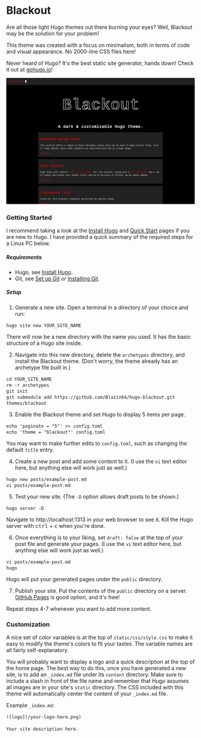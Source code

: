 # Blackout

Are all those light Hugo themes out there burning your eyes? Well, Blackout may be the solution for your problem!

This theme was created with a focus on minimalism, both in terms of code and visual appearance. No 2000-line CSS files here!

Never heard of Hugo? It's the best static site generator, hands down! Check it out at [gohugo.io](https://gohugo.io/)!

![screenshot](https://raw.githubusercontent.com/Blazin64/hugo-blackout/master/images/screenshot.png)

### Getting Started

I recommend taking a look at the [Install Hugo](https://gohugo.io/getting-started/installing) and [Quick Start](https://gohugo.io/getting-started/quick-start) pages if you are new to Hugo. I have provided a quick summary of the required steps for a Linux PC below.

##### Requirements
 * Hugo, see [Install Hugo](https://gohugo.io/getting-started/installing).
 * Git, see [Set up Git](https://help.github.com/en/github/getting-started-with-github/set-up-git) or [Installing Git](https://gist.github.com/derhuerst/1b15ff4652a867391f03).

##### Setup

1. Generate a new site. Open a terminal in a directory of your choice and run:
```
hugo site new YOUR_SITE_NAME
```
There will now be a new directory with the name you used. It has the basic structure of a Hugo site inside.

2. Navigate into this new directory, delete the `archetypes` directory, and install the Blackout theme. (Don't worry, the theme already has an archetype file built in.)
```
cd YOUR_SITE_NAME
rm -r archetypes
git init
git submodule add https://github.com/Blazin64/hugo-blackout.git themes/blackout
```

3. Enable the Blackout theme and set Hugo to display 5 items per page.
```
echo 'paginate = "5"' >> config.toml
echo 'theme = "blackout"' config.toml
```
You may want to make further edits to `config.toml`, such as changing the default `title` entry.

4. Create a new post and add some content to it. (I use the `vi` text editor here, but anything else will work just as well.)
```
hugo new posts/example-post.md
vi posts/example-post.md
```

5. Test your new site. (The `-D` option allows draft posts to be shown.)
```
hugo server -D
```
Navigate to http://localhost:1313 in your web browser to see it. Kill the Hugo server with <kbd>ctrl</kbd> + <kbd>c</kbd> when you're done.

6. Once everything is to your liking, set `draft: false` at the top of your post file and generate your pages. (I use the `vi` text editor here, but anything else will work just as well.)
```
vi posts/example-post.md
hugo
```
Hugo will put your generated pages under the `public` directory.

7. Publish your site. Put the contents of the `public` directory on a server. [GitHub Pages](https://pages.github.com/) is good option, and it's free!

Repeat steps 4-7 whenever you want to add more content.

### Customization

A nice set of color variables is at the top of `static/css/style.css` to make it easy to modify the theme's colors to fit your tastes. The variable names are all fairly self-explanatory.

You will probably want to display a logo and a quick description at the top of the home page. The best way to do this, once you have generated a new site, is to add an `_index.md` file under its `content` directory. Make sure to include a slash in front of the file name and remember that Hugo assumes all images are in your site's `static` directory. The CSS included with this theme will automatically center the content of your `_index.md` file.

Example `_index.md`:
```
![logo](/your-logo-here.png)

Your site description here.
```
